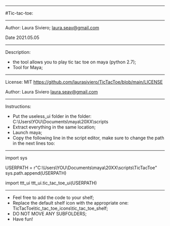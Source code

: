 *************************************************************************

#Tic-tac-toe:

*************************************************************************
 Author: Laura Siviero;
         laura.seav@gmail.com
 
 Date 2021.05.05
*************************************************************************

Description:
  - the tool allows you to play tic tac toe on maya (python 2.7);
  - Tool for Maya;

*************************************************************************
 License: MIT https://github.com/laurasiviero/TicTacToe/blob/main/LICENSE
 
 Author: Laura Siviero
         laura.seav@gmail.com
 
*************************************************************************

Instructions:
   - Put the useless_ui folder in the folder: 
     C:\Users\YOU\Documents\maya\20XX\scripts
   - Extract everything in the same location;
   - Launch maya;
   - Copy the following line in the script editor, make sure to change the path in the next lines too:

*************************************************************************
import sys

USERPATH = r"C:\Users\YOU\Documents\maya\20XX\scripts\TicTacToe"
sys.path.append(USERPATH)

import ttt_ui
ttt_ui.tic_tac_toe_ui(USERPATH)
 
 *************************************************************************
 
 - Feel free to add the code to your shelf;
 - Replace the default shelf icon with the appropriate one: TicTacToe\tic_tac_toe_icons\tic_tac_toe_shelf;
 - DO NOT MOVE ANY SUBFOLDERS;
 - Have fun!
